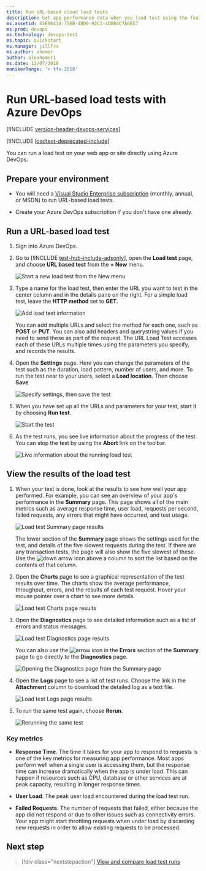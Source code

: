 ```yaml
---
title: Run URL-based cloud load tests
description: Get app performance data when you load test using the features of Azure DevOps and Microsoft Team Foundation Server (TFS)
ms.assetid: 65E96414-756B-4BD9-92C3-4DDB4C7A6B57
ms.prod: devops
ms.technology: devops-test
ms.topic: quickstart
ms.manager: jillfra
ms.author: ahomer
author: alexhomer1
ms.date: 12/07/2018
monikerRange: '> tfs-2018'
---
```


# Run URL-based load tests with Azure DevOps

[!INCLUDE [version-header-devops-services](../_shared/version-header-devops-services.md)] 

[!INCLUDE [loadtest-deprecated-include](../_shared/loadtest-deprecated-include.md)]

You can run a load test on your web app or site directly using Azure DevOps.

<a name="prepareenvir"></a>
## Prepare your environment

* You will need a [Visual Studio Enterprise subscription](https://visualstudio.microsoft.com/products/visual-studio-enterprise-vs)
  (monthly, annual, or MSDN) to run URL-based load tests.

* Create your Azure DevOps subscription if you don't have one already. 

<a name="runtests"></a>
## Run a URL-based load test

1. Sign into Azure DevOps.

2. Go to [!INCLUDE [test-hub-include-adsonly](../_shared/test-hub-include-adsonly.md)], open the **Load test** page, and choose **URL based test**
   from the **+ New** menu.

   ![Start a new load test from the New menu](_img/get-started-simple-cloud-load-test/SimpleLoadTestVSO-new-test-menu.png)

3. Type a name for the load test, then enter the URL you want to test
   in the center column and in the details pane on the right. For a simple
   load test, leave the **HTTP method** set to **GET**.

   ![Add load test information](_img/get-started-simple-cloud-load-test/SimpleLoadTestVSO.png)

   You can add multiple URLs and select the method for each one, such as 
   **POST** or **PUT**. You can also add headers and querystring values
   if you need to send these as part of the request. The URL Load Test
   accesses each of these URLs multiple times using the parameters you 
   specify, and records the results.

4. Open the **Settings** page. Here you can change the parameters of
   the test such as the duration, load pattern, number of users, and
   more. To run the test near to your users, select a **Load location**.
   Then choose **Save**. 

   ![Specify settings, then save the test](_img/get-started-simple-cloud-load-test/SimpleLoadTestVSO-settings-tab.png)
 
5. When you have set up all the URLs and parameters for your test, start it by
   choosing **Run test**.

   ![Start the test](_img/get-started-simple-cloud-load-test/SimpleLoadTestVSO-start-test.png)

6. As the test runs, you see live information about the progress
   of the test. You can stop the test by using the **Abort** link on the
   toolbar.

   ![Live information about the running load test](_img/get-started-simple-cloud-load-test/SimpleLoadTestVSO-progress.png)

<a name="viewresults"></a>
## View the results of the load test

1. When your test is done, look at the results to see how 
   well your app performed. For example, you can see an overview
   of your app's performance in the **Summary** page.
   This page shows all of the main metrics such as average response
   time, user load, requests per second, failed requests, any errors
   that might have occurred, and test usage.

   ![Load test Summary page results](_img/get-started-simple-cloud-load-test/SimpleLoadTestVSO-summary-tab.png)
 
   The lower section of the **Summary** page shows the settings used
   for the test, and details of the five slowest requests during the test.
   If there are any transaction tests, the page will also show the five slowest of these.
   Use the ![down arrow](_img/_shared/SimpleLoadTestVSO-sort-column.png)
   icon above a column to sort the list based on the contents of that column.

1. Open the **Charts** page to see a graphical representation of 
   the test results over time. The charts show the average
   performance, throughput, errors, and the results of each test 
   request. Hover your mouse pointer over a chart to 
   see more details. 

   ![Load test Charts page results](_img/_shared/LoadTestVSO-charts.png)

1. Open the **Diagnostics** page to see detailed information such as a list
   of errors and status messages.

   ![Load test Diagnostics page results](_img/get-started-simple-cloud-load-test/SimpleLoadTestVSO-diagnostics-tab.png)

   You can also use the ![arrow](_img/_shared/SimpleLoadTestVSO-summary-errors-icon.png)
   icon in the **Errors** section of the **Summary** page to go directly to the 
   **Diagnostics** page.

   ![Opening the Diagnostics page from the Summary page](_img/_shared/SimpleLoadTestVSO-summary-errors-link.png)

1. Open the **Logs** page to see a list of test runs. Choose the link in
   the **Attachment** column to download the detailed log as a text file.

   ![Load test Logs page results](_img/get-started-simple-cloud-load-test/SimpleLoadTestVSO-logs-tab.png)

1. To run the same test again, choose **Rerun**.

   ![Rerunning the same test](_img/get-started-simple-cloud-load-test/SimpleLoadTestVSO-rerun-test.png)

### Key metrics

* **Response Time**. The time it takes for your app to respond to requests
  is one of the key metrics for measuring app performance.
  Most apps perform well when a single user is accessing them, but the response
  time can increase dramatically when the app is under load. This can happen
  if resources such as CPU, database or other services are at peak capacity,
  resulting in longer response times.

* **User Load**. The peak user load encountered during the load test run.

* **Failed Requests**. The number of requests that failed, either because
  the app did not respond or due to other issues such as connectivity errors.
  Your app might start throttling requests when under load by discarding new
  requests in order to allow existing requests to be processed.

## Next step

> [!div class="nextstepaction"]
> [View and compare load test runs](performance-reports.md)
